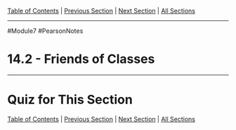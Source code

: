 [Table of Contents](/README.md) | [Previous Section](14.1%20-%20Instance%20and%20Static%20Members.md) | [Next Section](14.3%20-%20Memberwise%20Assignment.md) | [All Sections](/Module%207/Pearson%20Notes/)
***
#Module7 #PearsonNotes <br />
# 14.2 - Friends of Classes
***
# Quiz for This Section
[Table of Contents](/README.md) | [Previous Section](14.1%20-%20Instance%20and%20Static%20Members.md) | [Next Section](14.3%20-%20Memberwise%20Assignment.md) | [All Sections](/Module%207/Pearson%20Notes/)
